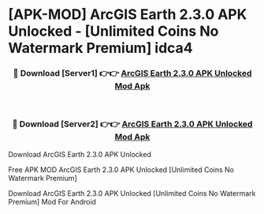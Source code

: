 # [APK-MOD] ArcGIS Earth 2.3.0 APK Unlocked - [Unlimited Coins No Watermark Premium] idca4



<div align="center">
<h3>🔴 Download [Server1] 👉👉 <a href="https://momento.my/?title=ArcGIS_Earth_2.3.0_APK_Unlocked">ArcGIS Earth 2.3.0 APK Unlocked Mod Apk</a></h3><br>

<h3>🔴 Download [Server2] 👉👉 <a href="https://momento.my/?title=ArcGIS_Earth_2.3.0_APK_Unlocked">ArcGIS Earth 2.3.0 APK Unlocked Mod Apk</a></h3>
</div>



Download ArcGIS Earth 2.3.0 APK Unlocked 

Free APK MOD ArcGIS Earth 2.3.0 APK Unlocked [Unlimited Coins No Watermark Premium]

Download ArcGIS Earth 2.3.0 APK Unlocked [Unlimited Coins No Watermark Premium] Mod For Android
